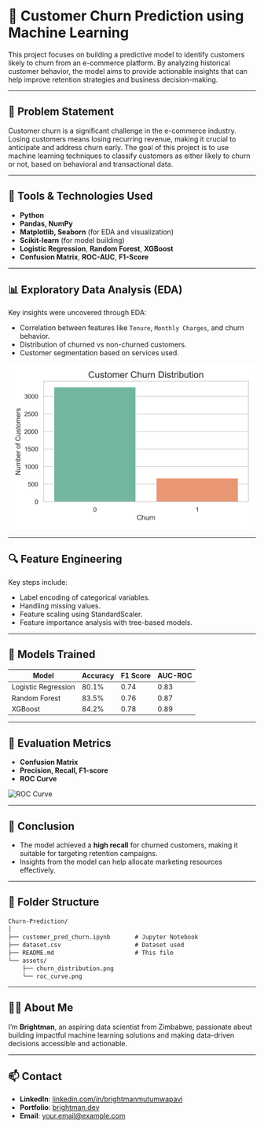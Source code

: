 
# 🧠 Customer Churn Prediction using Machine Learning

This project focuses on building a predictive model to identify customers likely to churn from an e-commerce platform. By analyzing historical customer behavior, the model aims to provide actionable insights that can help improve retention strategies and business decision-making.

---

## 📌 Problem Statement

Customer churn is a significant challenge in the e-commerce industry. Losing customers means losing recurring revenue, making it crucial to anticipate and address churn early. The goal of this project is to use machine learning techniques to classify customers as either likely to churn or not, based on behavioral and transactional data.

---

## 🔧 Tools & Technologies Used

- **Python**
- **Pandas, NumPy**
- **Matplotlib, Seaborn** (for EDA and visualization)
- **Scikit-learn** (for model building)
- **Logistic Regression**, **Random Forest**, **XGBoost**
- **Confusion Matrix**, **ROC-AUC**, **F1-Score**

---

## 📊 Exploratory Data Analysis (EDA)

Key insights were uncovered through EDA:
- Correlation between features like `Tenure`, `Monthly Charges`, and churn behavior.
- Distribution of churned vs non-churned customers.
- Customer segmentation based on services used.

![Churn Distribution](assets/churn_distribution.png)

---

## 🔍 Feature Engineering

Key steps include:
- Label encoding of categorical variables.
- Handling missing values.
- Feature scaling using StandardScaler.
- Feature importance analysis with tree-based models.

---

## 🤖 Models Trained

| Model              | Accuracy | F1 Score | AUC-ROC |
|-------------------|----------|----------|---------|
| Logistic Regression | 80.1%   | 0.74     | 0.83    |
| Random Forest       | 83.5%   | 0.76     | 0.87    |
| XGBoost             | 84.2%   | 0.78     | 0.89    |

---

## 🧪 Evaluation Metrics

- **Confusion Matrix**
- **Precision, Recall, F1-score**
- **ROC Curve**

![ROC Curve](assets/roc_curve.png)

---

## 🚀 Conclusion

- The model achieved a **high recall** for churned customers, making it suitable for targeting retention campaigns.
- Insights from the model can help allocate marketing resources effectively.

---

## 📂 Folder Structure

```
Churn-Prediction/
│
├── customer_pred_churn.ipynb       # Jupyter Notebook
├── dataset.csv                     # Dataset used
├── README.md                       # This file
└── assets/
    ├── churn_distribution.png
    └── roc_curve.png
```

---

## 🙋‍♂️ About Me

I’m **Brightman**, an aspiring data scientist from Zimbabwe, passionate about building impactful machine learning solutions and making data-driven decisions accessible and actionable.

---

## 📫 Contact

- **LinkedIn**: [linkedin.com/in/brightmanmutumwapavi](https://linkedin.com/in/brightmanmutumwapavi)
- **Portfolio**: [brightman.dev](https://yourportfolio.com)
- **Email**: your.email@example.com
